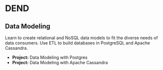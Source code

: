 
# DEND

## Data Modeling

Learn to create relational and NoSQL data models to fit the diverse needs of data consumers. Use ETL to build databases in PostgreSQL and Apache Cassandra.

- **Project:** Data Modeling with Postgres
- **Project:** Data Modeling with Apache Cassandra

